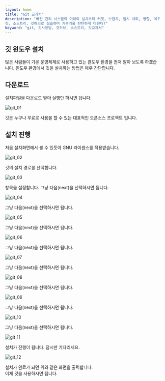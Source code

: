 ```yaml
---
layout: home
title: "Git 교과서"
description: "버전 관리 시스템의 이해와 설치부터 커밋, 브랜치, 임시 처리, 병합, 복귀, 서브모듈, 태그까지
깃, 소스트리, 깃허브로 실습하며 기본기를 탄탄하게 다진다!"
keyword: "git, 깃사용법, 깃허브, 소스트리, 깃교과서"
---
```

## 깃 윈도우 설치
많은 사람들이 기본 운영체제로 사용하고 있는 윈도우 환경을 먼저 알아 보도록 하겠습니다. 윈도우 환경에서 깃을 설치하는 방법은 매우 간단합니다. 

## 다운로드
설치파일을 다운로드 받아 실행만 하시면 됩니다.

![git_01](./img/git_01.png)

깃은 누구나 무료로 사용을 할 수 있는 대표적인 오픈소스 프로젝트 입니다. 

## 설치 진행
처음 설치화면에서 볼 수 있듯이 GNU 라이센스를 적용받습니다.

![git_02](./img/git_02.png)

깃의 설치 경로를 선택합니다.

![git_03](./img/git_03.png)

항목을 설정합니다. 그냥 다음(next)을 선택하시면 됩니다.

![git_04](./img/git_04.png)

그냥 다음(next)을 선택하시면 됩니다.

![git_05](./img/git_05.png)

그냥 다음(next)을 선택하시면 됩니다.

![git_06](./img/git_06.png)

그냥 다음(next)을 선택하시면 됩니다.

![git_07](./img/git_07.png)

그냥 다음(next)을 선택하시면 됩니다.

![git_08](./img/git_08.png)

그냥 다음(next)을 선택하시면 됩니다.

![git_09](./img/git_09.png)

그냥 다음(next)을 선택하시면 됩니다.

![git_10](./img/git_10.png)

그냥 다음(next)을 선택하시면 됩니다.

![git_11](./img/git_11.png)

설치가 진행이 됩니다. 잠시만 기다리세요.

![git_12](./img/git_12.png)

설치가 완료가 되면 위와 같은 화면을 출력합니다.  
이제 깃을 사용하시면 됩니다.
